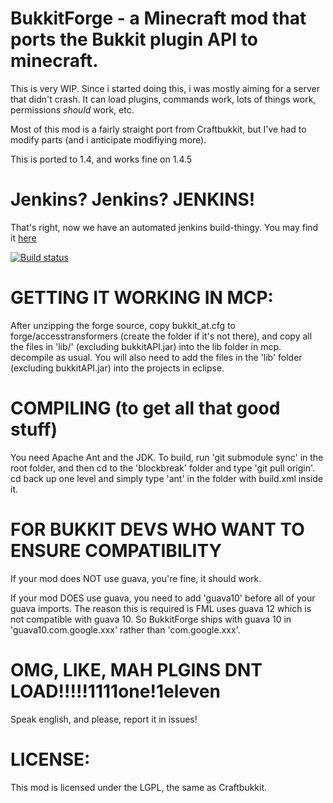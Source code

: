 BukkitForge - a Minecraft mod that ports the Bukkit plugin API to minecraft.
===================================

 
This is very WIP. Since i started doing this, i was mostly aiming for a server that didn't crash.
It can load plugins, commands work, lots of things work, permissions *should* work, etc.

Most of this mod is a fairly straight port from Craftbukkit, but I've had to modify parts
(and i anticipate modifiying more).

This is ported to 1.4, and works fine on 1.4.5


Jenkins? Jenkins? JENKINS!
==========================

That's right, now we have an automated jenkins build-thingy.
You may find it [here](http://build.aegisgaming.org/job/BukkitForge/)

[![Build status](http://build.aegisgaming.org/job/BukkitForge/badge/icon)](http://build.aegisgaming.org/job/BukkitForge)

GETTING IT WORKING IN MCP:
=========================
 
After unzipping the forge source, copy bukkit\_at.cfg to forge/accesstransformers (create the folder if it's not there), and copy
all the files in 'lib/' (excluding bukkitAPI.jar) into the lib folder in mcp.
decompile as usual. 
You will also need to add the files in the 'lib' folder (excluding bukkitAPI.jar) into the projects in eclipse.

COMPILING (to get all that good stuff)
=======================

You need Apache Ant and the JDK. To build, run 'git submodule sync' in the root folder, and then cd to the 'blockbreak' folder and type 'git pull origin'.
cd back up one level and simply type 'ant' in the folder with build.xml inside it.

FOR BUKKIT DEVS WHO WANT TO ENSURE COMPATIBILITY
===============================================

If your mod does NOT use guava, you're fine, it should work.

If your mod DOES use guava, you need to add 'guava10' before all of your guava imports.
The reason this is required is FML uses guava 12 which is not compatible with guava 10.
So BukkitForge ships with guava 10 in 'guava10.com.google.xxx' rather than 'com.google.xxx'.

OMG, LIKE, MAH PLGINS DNT LOAD!!!!!1111one!1eleven
==========================================

Speak english, and please, report it in issues!

LICENSE:
========
 
This mod is licensed under the LGPL, the same as Craftbukkit.
 
